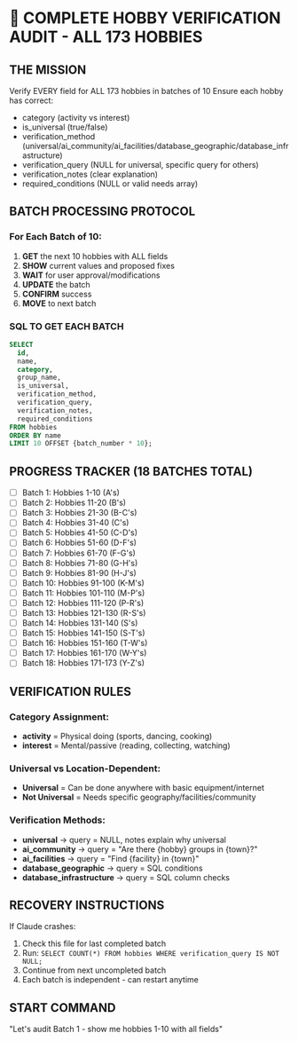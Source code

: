 # 🎯 COMPLETE HOBBY VERIFICATION AUDIT - ALL 173 HOBBIES

## THE MISSION
Verify EVERY field for ALL 173 hobbies in batches of 10
Ensure each hobby has correct:
- category (activity vs interest)
- is_universal (true/false)
- verification_method (universal/ai_community/ai_facilities/database_geographic/database_infrastructure)
- verification_query (NULL for universal, specific query for others)
- verification_notes (clear explanation)
- required_conditions (NULL or valid needs array)

## BATCH PROCESSING PROTOCOL

### For Each Batch of 10:
1. **GET** the next 10 hobbies with ALL fields
2. **SHOW** current values and proposed fixes
3. **WAIT** for user approval/modifications
4. **UPDATE** the batch
5. **CONFIRM** success
6. **MOVE** to next batch

### SQL TO GET EACH BATCH
```sql
SELECT 
  id,
  name,
  category,
  group_name,
  is_universal,
  verification_method,
  verification_query,
  verification_notes,
  required_conditions
FROM hobbies
ORDER BY name
LIMIT 10 OFFSET {batch_number * 10};
```

## PROGRESS TRACKER (18 BATCHES TOTAL)
- [ ] Batch 1: Hobbies 1-10 (A's)
- [ ] Batch 2: Hobbies 11-20 (B's)
- [ ] Batch 3: Hobbies 21-30 (B-C's)
- [ ] Batch 4: Hobbies 31-40 (C's)
- [ ] Batch 5: Hobbies 41-50 (C-D's)
- [ ] Batch 6: Hobbies 51-60 (D-F's)
- [ ] Batch 7: Hobbies 61-70 (F-G's)
- [ ] Batch 8: Hobbies 71-80 (G-H's)
- [ ] Batch 9: Hobbies 81-90 (H-J's)
- [ ] Batch 10: Hobbies 91-100 (K-M's)
- [ ] Batch 11: Hobbies 101-110 (M-P's)
- [ ] Batch 12: Hobbies 111-120 (P-R's)
- [ ] Batch 13: Hobbies 121-130 (R-S's)
- [ ] Batch 14: Hobbies 131-140 (S's)
- [ ] Batch 15: Hobbies 141-150 (S-T's)
- [ ] Batch 16: Hobbies 151-160 (T-W's)
- [ ] Batch 17: Hobbies 161-170 (W-Y's)
- [ ] Batch 18: Hobbies 171-173 (Y-Z's)

## VERIFICATION RULES

### Category Assignment:
- **activity** = Physical doing (sports, dancing, cooking)
- **interest** = Mental/passive (reading, collecting, watching)

### Universal vs Location-Dependent:
- **Universal** = Can be done anywhere with basic equipment/internet
- **Not Universal** = Needs specific geography/facilities/community

### Verification Methods:
- **universal** → query = NULL, notes explain why universal
- **ai_community** → query = "Are there {hobby} groups in {town}?"
- **ai_facilities** → query = "Find {facility} in {town}"
- **database_geographic** → query = SQL conditions
- **database_infrastructure** → query = SQL column checks

## RECOVERY INSTRUCTIONS
If Claude crashes:
1. Check this file for last completed batch
2. Run: `SELECT COUNT(*) FROM hobbies WHERE verification_query IS NOT NULL;`
3. Continue from next uncompleted batch
4. Each batch is independent - can restart anytime

## START COMMAND
"Let's audit Batch 1 - show me hobbies 1-10 with all fields"